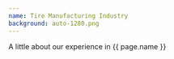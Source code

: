 ```yaml
---
name: Tire Manufacturing Industry
background: auto-1280.png
---
```

A little about our experience in {{ page.name }}

